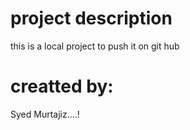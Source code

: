 # project description
this is a local project to push it on git hub
# creatted by:
Syed Murtajiz....!
